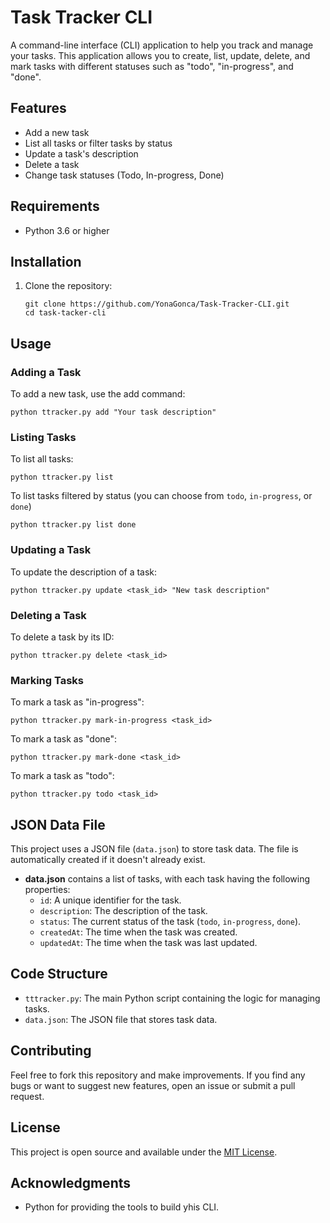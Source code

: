 # Task Tracker CLI

A command-line interface (CLI) application to help you track and manage your tasks. This application allows you to create, list, update, delete, and mark tasks with different statuses such as "todo", "in-progress", and "done".

## Features

- Add a new task
- List all tasks or filter tasks by status
- Update a task's description
- Delete a task
- Change task statuses (Todo, In-progress, Done)

## Requirements

- Python 3.6 or higher

## Installation

1. Clone the repository:

   ```
   git clone https://github.com/YonaGonca/Task-Tracker-CLI.git
   cd task-tacker-cli
    ```

## Usage

### Adding a Task

To add a new task, use the add command:

```
python ttracker.py add "Your task description"
```

### Listing Tasks

To list all tasks:

```
python ttracker.py list
```

To list tasks filtered by status (you can choose from `todo`, `in-progress`, or `done`)

```
python ttracker.py list done
```

### Updating a Task

To update the description of a task:

```
python ttracker.py update <task_id> "New task description"
```

### Deleting a Task

To delete a task by its ID:

```
python ttracker.py delete <task_id>
```

### Marking Tasks

To mark a task as "in-progress":

```
python ttracker.py mark-in-progress <task_id>
```

To mark a task as "done":

```
python ttracker.py mark-done <task_id>
```

To mark a task as "todo":

```
python ttracker.py todo <task_id>
```

## JSON Data File

This project uses a JSON file (`data.json`) to store task data. The file is automatically created if it doesn't already exist.

- **data.json** contains a list of tasks, with each task having the following properties:
  - `id`: A unique identifier for the task.
  - `description`: The description of the task.
  - `status`: The current status of the task (`todo`, `in-progress`, `done`).
  - `createdAt`: The time when the task was created.
  - `updatedAt`: The time when the task was last updated.

## Code Structure

- `tttracker.py`: The main Python script containing the logic for managing tasks.
- `data.json`: The JSON file that stores task data.

## Contributing

Feel free to fork this repository and make improvements. If you find any bugs or want to suggest new features, open an issue or submit a pull request.

## License

This project is open source and available under the [MIT License](LICENSE).

## Acknowledgments

- Python for providing the tools to build yhis CLI.

